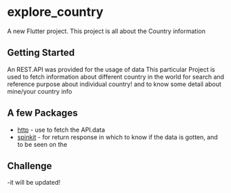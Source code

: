 # explore_country

A new Flutter project.
This project is all about the Country information

## Getting Started
An REST.API was provided for the usage of data
This particular Project is used to fetch information about different country in the world for search and reference purpose about individual country!
and to know some detail about mine/your country info


## A few Packages  
- [http](https://pub.dev/packages/http) - use to fetch the API.data
- [spinkit](https://pub.dev/packages/flutter_spinkit) - for return response in which to know if the data is gotten, and to be seen on the  

## Challenge 
-it will be updated!
